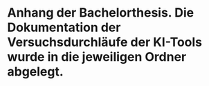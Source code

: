 # Anhang der Bachelorthesis. Die Dokumentation der Versuchsdurchläufe der KI-Tools wurde in die jeweiligen Ordner abgelegt.
